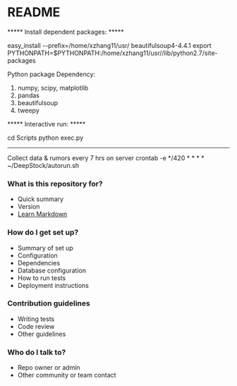 # README #

***** Install dependent packages: *****

easy_install --prefix=/home/xzhang11/usr/ beautifulsoup4-4.4.1
export PYTHONPATH=$PYTHONPATH:/home/xzhang11/usr//lib/python2.7/site-packages

Python package Dependency:
1) numpy, scipy, matplotlib
2) pandas
3) beautifulsoup
4) tweepy

***** Interactive run: *****

cd Scripts
python exec.py

******
 Collect data & rumors
       every 7 hrs on server
crontab -e
*/420 * * * * ~/DeepStock/autorun.sh

### What is this repository for? ###

* Quick summary
* Version
* [Learn Markdown](https://bitbucket.org/tutorials/markdowndemo)

### How do I get set up? ###

* Summary of set up
* Configuration
* Dependencies
* Database configuration
* How to run tests
* Deployment instructions

### Contribution guidelines ###

* Writing tests
* Code review
* Other guidelines

### Who do I talk to? ###

* Repo owner or admin
* Other community or team contact